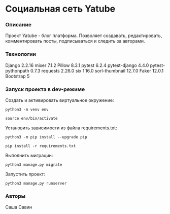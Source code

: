 # Cоциальная сеть Yatube
### Описание
Проект Yatube - блог платформа. Позволяет создавать, редактировать, комментировать посты, подписываться и следить за авторами. 
### Технологии
Django 2.2.16
mixer 7.1.2
Pillow 8.3.1
pytest 6.2.4
pytest-django 4.4.0
pytest-pythonpath 0.7.3
requests 2.26.0
six 1.16.0
sorl-thumbnail 12.7.0
Faker 12.0.1
Bootstrap 5
### Запуск проекта в dev-режиме
Cоздать и активировать виртуальное окружение:
```
python3 -m venv env
```
```
source env/bin/activate
```
Установить зависимости из файла requirements.txt:
```
python3 -m pip install --upgrade pip
```
```
pip install -r requirements.txt
```
Выполнить миграции:
```
python3 manage.py migrate
```
Запустить проект:
```
python3 manage.py runserver
```
### Авторы
 Саша Савин
